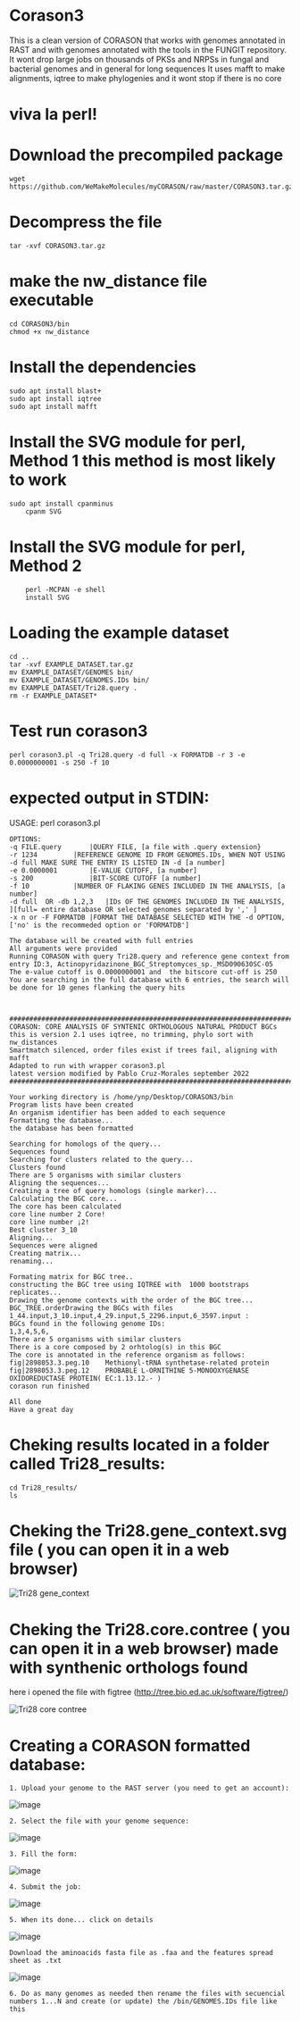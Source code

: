 # Corason3
This is a clean version of CORASON that works with genomes annotated in RAST and with genomes annotated with the tools in the FUNGIT repository.
It wont drop large jobs on thousands of PKSs and NRPSs in fungal and bacterial genomes and in general for long sequences
It uses mafft to make alignments, iqtree to make phylogenies and it wont stop if there is no core
# viva la perl!

# Download the precompiled package
	wget https://github.com/WeMakeMolecules/myCORASON/raw/master/CORASON3.tar.gz
# Decompress the file
    tar -xvf CORASON3.tar.gz
# make the nw_distance file executable
	cd CORASON3/bin
	chmod +x nw_distance
    
# Install the dependencies
    sudo apt install blast+
    sudo apt install iqtree
    sudo apt install mafft


# Install the SVG module for perl, Method 1 this method is most likely to work
	sudo apt install cpanminus
        cpanm SVG
# Install the SVG module for perl, Method 2 
        perl -MCPAN -e shell
        install SVG

# Loading the example dataset
    cd ..
    tar -xvf EXAMPLE_DATASET.tar.gz
    mv EXAMPLE_DATASET/GENOMES bin/
    mv EXAMPLE_DATASET/GENOMES.IDs bin/
    mv EXAMPLE_DATASET/Tri28.query .
    rm -r EXAMPLE_DATASET*

# Test run corason3
    perl corason3.pl -q Tri28.query -d full -x FORMATDB -r 3 -e 0.0000000001 -s 250 -f 10
 # expected output in STDIN:
 USAGE: perl corason3.pl <OPTIONS>
    
    OPTIONS:
    -q FILE.query   	|QUERY FILE, [a file with .query extension}
    -r 1234			|REFERENCE GENOME ID FROM GENOMES.IDs, WHEN NOT USING -d full MAKE SURE THE ENTRY IS LISTED IN -d [a number]
    -e 0.0000001		|E-VALUE CUTOFF, [a number]
    -s 200	        	|BIT-SCORE CUTOFF [a number]
    -f 10			|NUMBER OF FLAKING GENES INCLUDED IN THE ANALYSIS, [a number]
    -d full  OR -db 1,2,3	|IDs OF THE GENOMES INCLUDED IN THE ANALYSIS, ][full= entire database OR selected genomes separated by ',' ]
    -x n or -F FORMATDB	|FORMAT THE DATABASE SELECTED WITH THE -d OPTION, ['no' is the recommeded option or 'FORMATDB']
    
    The database will be created with full entries
    All arguments were provided
    Running CORASON with query Tri28.query and reference gene context from entry ID:3, Actinopyridazinone_BGC_Streptomyces_sp._MSD090630SC-05
    The e-value cutoff is 0.0000000001 and  the bitscore cut-off is 250
    You are searching in the full database with 6 entries, the search will be done for 10 genes flanking the query hits
    
    
    
    ##########################################################################
    CORASON: CORE ANALYSIS OF SYNTENIC ORTHOLOGOUS NATURAL PRODUCT BGCs
    this is version 2.1 uses iqtree, no trimming, phylo sort with nw_distances
    Smartmatch silenced, order files exist if trees fail, aligning with mafft
    Adapted to run with wrapper corason3.pl
    latest version modified by Pablo Cruz-Morales september 2022
    ##########################################################################
	
	Your working directory is /home/ynp/Desktop/CORASON3/bin
	Program lists have been created
	An organism identifier has been added to each sequence
	Formatting the database...
	the database has been formatted
	
	Searching for homologs of the query...
	Sequences found
	Searching for clusters related to the query...
	Clusters found
	There are 5 organisms with similar clusters
	Aligning the sequences...
	Creating a tree of query homologs (single marker)...
	Calculating the BGC core...
	The core has been calculated
	core line number 2 Core!
	core line number ¡2!
	Best cluster 3_10
	Aligning...
	Sequences were aligned
	Creating matrix...
	renaming...

	Formating matrix for BGC tree..
	constructing the BGC tree using IQTREE with  1000 bootstraps replicates...
	Drawing the genome contexts with the order of the BGC tree...
	BGC_TREE.orderDrawing the BGCs with files 1_44.input,3_10.input,4_29.input,5_2296.input,6_3597.input : 
	BGCs found in the following genome IDs:
	1,3,4,5,6,
	There are 5 organisms with similar clusters
	There is a core composed by 2 orhtolog(s) in this BGC
	The core is annotated in the reference organism as follows:
	fig|2898053.3.peg.10	Methionyl-tRNA synthetase-related protein
	fig|2898053.3.peg.12	PROBABLE L-ORNITHINE 5-MONOOXYGENASE OXIDOREDUCTASE PROTEIN( EC:1.13.12.- )
	corason run finished

	All done
	Have a great day



# Cheking results located in a folder called Tri28_results:
	cd Tri28_results/
	ls
	
	
# Cheking the Tri28.gene_context.svg file ( you can open it in  a web browser)

![Tri28 gene_context](https://user-images.githubusercontent.com/68575424/194334286-0ce6f7bd-76d1-4736-a101-30126e29fd20.svg)

# Cheking the  Tri28.core.contree ( you can open it in  a web browser) made with synthenic orthologs found 
here i opened the file with figtree (http://tree.bio.ed.ac.uk/software/figtree/)

![Tri28 core contree](https://user-images.githubusercontent.com/68575424/194334668-01314e7d-8aea-4e9b-86cf-8f7e993f263c.png)

# Creating a CORASON formatted database:

	1. Upload your genome to the RAST server (you need to get an account):
![image](https://user-images.githubusercontent.com/68575424/194347007-9db18417-5d68-43fb-99e3-31c836a0c8f3.png)

	2. Select the file with your genome sequence:
![image](https://user-images.githubusercontent.com/68575424/194347168-2715e7db-45fb-405e-ad19-43f020df21d5.png)

	3. Fill the form:
![image](https://user-images.githubusercontent.com/68575424/194347273-c234ae64-595f-44ec-8c2f-6bea9820bccf.png)

	4. Submit the job:

![image](https://user-images.githubusercontent.com/68575424/194347633-74c951e8-6dd0-4ffa-94e7-1ede60a2f32b.png)
	
	5. When its done... click on details
![image](https://user-images.githubusercontent.com/68575424/194348108-c0b0e0b7-a3d5-4013-a6fb-e79cf354e306.png)
	
	Download the aminoacids fasta file as .faa and the features spread sheet as .txt
![image](https://user-images.githubusercontent.com/68575424/194348528-88521931-8204-46ed-a29c-a4c207bd364a.png)

	6. Do as many genomes as needed then rename the files with secuencial numbers 1...N and create (or update) the /bin/GENOMES.IDs file like this



